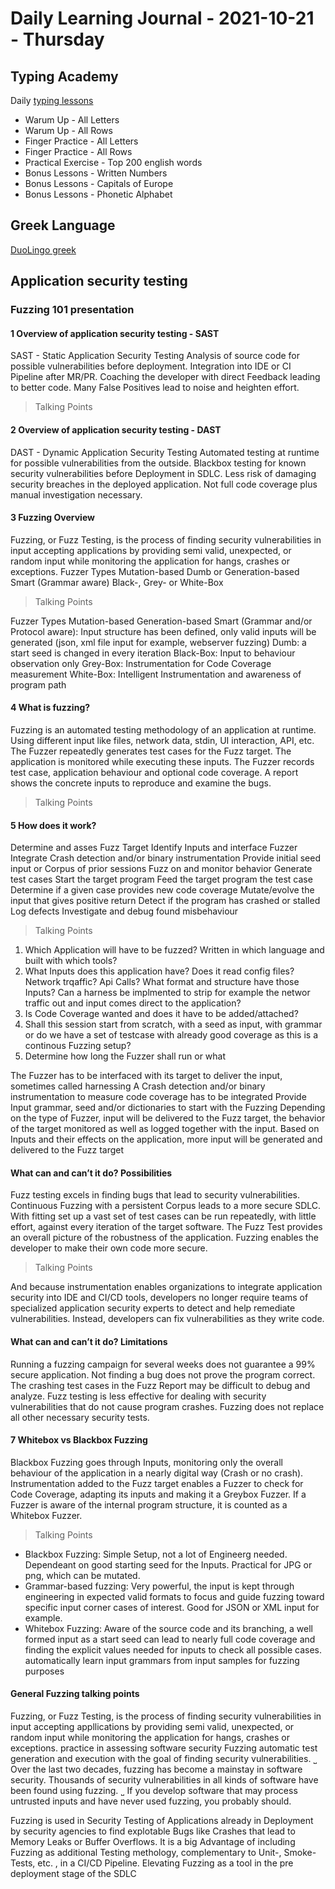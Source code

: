 # Daily Learning Journal - 2021-10-21 - Thursday

## Typing Academy

Daily [typing lessons](https://www.typing.academy/typing-tutor/lessons)

- Warum Up - All Letters
- Warum Up - All Rows
- Finger Practice - All Letters
- Finger Practice - All Rows
- Practical Exercise - Top 200 english words
- Bonus Lessons - Written Numbers
- Bonus Lessons - Capitals of Europe
- Bonus Lessons - Phonetic Alphabet

## Greek Language

[DuoLingo greek](https://www.duolingo.com/learn)

## Application security testing

### Fuzzing 101 presentation

#### 1 Overview of application security testing - SAST

SAST - Static Application Security Testing
Analysis of source code for possible vulnerabilities before deployment.
Integration into IDE or CI Pipeline after MR/PR.
Coaching the developer with direct Feedback leading to better code.
Many False Positives lead to noise and heighten effort.

> Talking Points

#### 2 Overview of application security testing - DAST

DAST - Dynamic Application Security Testing
Automated testing at runtime for possible vulnerabilities from the outside.
Blackbox testing for known security vulnerabilities before Deployment in SDLC.
Less risk of damaging security breaches in the deployed application.
Not full code coverage plus manual investigation necessary.

#### 3 Fuzzing Overview

Fuzzing, or Fuzz Testing, is the process of finding security vulnerabilities in input accepting applications by providing semi valid, unexpected, or random input while monitoring the application for hangs, crashes or exceptions.
Fuzzer Types
Mutation-based Dumb or Generation-based Smart (Grammar aware)
Black-, Grey- or White-Box

> Talking Points

Fuzzer Types
Mutation-based
Generation-based
Smart (Grammar and/or Protocol aware): Input structure has been defined, only valid inputs will be generated (json, xml file input for example, webserver fuzzing)
Dumb: a start seed is changed in every iteration
Black-Box: Input to behaviour observation only
Grey-Box: Instrumentation for Code Coverage measurement
White-Box: Intelligent Instrumentation and awareness of program path

#### 4 What is fuzzing?

Fuzzing is an automated testing methodology of an application at runtime.
Using different input like files, network data, stdin, UI interaction, API, etc.
The Fuzzer repeatedly generates test cases for the Fuzz target.
The application is monitored while executing these inputs.
The Fuzzer records test case, application behaviour and optional code coverage.
A report shows the concrete inputs to reproduce and examine the bugs.

> Talking Points

#### 5 How does it work?

Determine and asses Fuzz Target
Identify Inputs and interface Fuzzer
Integrate Crash detection and/or binary instrumentation
Provide initial seed input or Corpus of prior sessions
Fuzz on and monitor behavior
Generate test cases
Start the target program
Feed the target program the test case
Determine if a given case provides new code coverage
Mutate/evolve the input that gives positive return
Detect if the program has crashed or stalled
Log defects
Investigate and debug found misbehaviour

> Talking Points

1. Which Application will have to be fuzzed? Written in which language and built with which tools?
2. What Inputs does this application have? Does it read config files? Network trqaffic? Api Calls? What format and structure have those Inputs? Can a harness be implmented to strip for example the networ traffic out and input comes direct to the application?
3. Is Code Coverage wanted and does it have to be added/attached?
4. Shall this session start from scratch, with a seed as input, with grammar or do we have a set of testcase with already good coverage as this is a continous Fuzzing setup?
5. Determine how long the Fuzzer shall run or what

The Fuzzer has to be interfaced with its target to deliver the input, sometimes called harnessing
A Crash detection and/or binary instrumentation to measure code coverage has to be integrated
Provide Input grammar, seed and/or dictionaries to start with the Fuzzing
Depending on the type of Fuzzer, input will be delivered to the Fuzz target, the behavior of the target monitored as well as logged together with the input.
Based on Inputs and their effects on the application, more input will be generated and delivered to the Fuzz target

#### What can and can’t it do? Possibilities

Fuzz testing excels in finding bugs that lead to security vulnerabilities.
Continuous Fuzzing with a persistent Corpus leads to a more secure SDLC.
With fitting set up a vast set of test cases can be run repeatedly, with little effort, against every iteration of the target software.
The Fuzz Test provides an overall picture of the robustness of the application.
Fuzzing enables the developer to make their own code more secure.

> Talking Points

And because instrumentation enables organizations to integrate application security into IDE and CI/CD tools, developers no longer require teams of specialized application security experts to detect and help remediate vulnerabilities. Instead, developers can fix vulnerabilities as they write code.

#### What can and can’t it do? Limitations

Running a fuzzing campaign for several weeks does not guarantee a 99% secure application.
Not finding a bug does not prove the program correct.
The crashing test cases in the Fuzz Report may be difficult to debug and analyze.
Fuzz testing is less effective for dealing with security vulnerabilities that do not cause program crashes.
Fuzzing does not replace all other necessary security tests.

#### 7 Whitebox vs Blackbox Fuzzing

Blackbox Fuzzing goes through Inputs, monitoring only the overall behaviour of the application in a nearly digital way (Crash or no crash).
Instrumentation added to the Fuzz target enables a Fuzzer to check for Code Coverage, adapting its inputs and making it a Greybox Fuzzer.
If a Fuzzer is aware of the internal program structure, it is counted as a Whitebox Fuzzer.

> Talking Points

- Blackbox Fuzzing: Simple Setup, not a lot of Engineerg needed. Dependeant on good starting seed for the Inputs. Practical for JPG or png, which can be mutated.
- Grammar-based fuzzing: Very powerful, the input is kept through engineering in expected valid formats to focus and guide fuzzing toward specific input corner cases of interest. Good for JSON or XML input for example.
- Whitebox Fuzzing: Aware of the source code and its branching, a well formed input as a start seed can lead to nearly full code coverage and finding the explicit values needed for inputs to check all possible cases.
automatically learn input
grammars from input samples for
fuzzing purposes

#### General Fuzzing talking points

Fuzzing, or Fuzz Testing, is the process of finding security vulnerabilities in input accepting appllications by providing semi valid, unexpected, or random input while monitoring the application for hangs, crashes or exceptions.
practice in assessing software security
Fuzzing automatic test generation and execution with the goal of finding security vulnerabilities.
˽ Over the last two decades, fuzzing has
become a mainstay in software security.
Thousands of security vulnerabilities in
all kinds of software have been found
using fuzzing.
˽ If you develop software that may process
untrusted inputs and have never used
fuzzing, you probably should.

Fuzzing is used in Security Testing of Applications already in Deployment by security agencies to find explotable Bugs like Crashes that lead to Memory Leaks or Buffer Overflows.
It is a big Advantage of including Fuzzing as additional Testing methology, complementary to Unit-, Smoke-Tests, etc. , in a CI/CD Pipeline.
Elevating Fuzzing as a tool in the pre deployment stage of the SDLC
